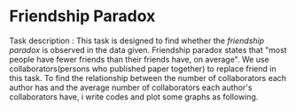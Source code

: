 # Friendship Paradox
Task description : This task is designed to find whether the _friendship paradox_ is observed in the data given. Friendship paradox states that "most people have fewer friends than their friends have, on average". We use collaborators(persons who published paper together) to replace friend in this task. To find the relationship between the number of collaborators each author has and the average number of collaborators each author's collaborators have, i write codes  and plot some graphs as following.
